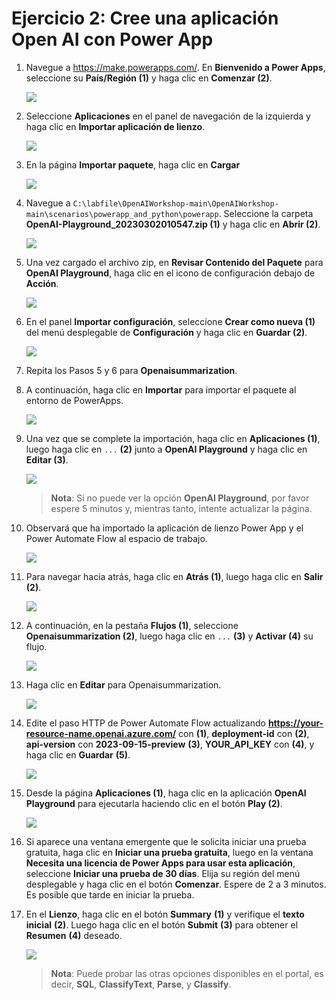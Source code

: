 # Ejercicio 2: Cree una aplicación Open AI con Power App

1. Navegue a https://make.powerapps.com/. En **Bienvenido a Power Apps**, seleccione su **País/Región (1)** y haga clic en **Comenzar (2)**. 

   ![](./images/welcome-1.png)
    
2. Seleccione **Aplicaciones** en el panel de navegación de la izquierda y haga clic en **Importar aplicación de lienzo**. 

    ![](./images/powerapps-import.png)

3. En la página **Importar paquete**, haga clic en **Cargar**

    ![](./images/upload-importpackage.png)

4. Navegue a `C:\labfile\OpenAIWorkshop-main\OpenAIWorkshop-main\scenarios\powerapp_and_python\powerapp`. Seleccione la carpeta **OpenAI-Playground_20230302010547.zip (1)** y haga clic en **Abrir (2)**.

     ![](./images/openai-play.png)

5. Una vez cargado el archivo zip, en **Revisar Contenido del Paquete** para **OpenAI Playground**, haga clic en el icono de configuración debajo de **Acción**.

     ![](./images/review-package-content.png)

6. En el panel **Importar configuración**, seleccione **Crear como nueva (1)** del menú desplegable de **Configuración** y haga clic en **Guardar (2)**.

      ![](./images/import-setup-1.png)

7. Repita los Pasos 5 y 6 para **Openaisummarization**.

8. A continuación, haga clic en **Importar** para importar el paquete al entorno de PowerApps.

   ![](./images/import-openai-package.png)

9. Una vez que se complete la importación, haga clic en **Aplicaciones (1)**, luego haga clic en `...` **(2)** junto a **OpenAI Playground** y haga clic en **Editar (3)**.

      ![](./images/powerapps-apps-edit.png)

   >**Nota**: Si no puede ver la opción **OpenAI Playground**, por favor espere 5 minutos y, mientras tanto, intente actualizar la página.

10. Observará que ha importado la aplicación de lienzo Power App y el Power Automate Flow al espacio de trabajo.

      ![](./images/powerapps-apps-view.png)

11. Para navegar hacia atrás, haga clic en **Atrás (1)**, luego haga clic en **Salir (2)**.

      ![](./images/powerapps-apps-exit.png)

12. A continuación, en la pestaña **Flujos (1)**, seleccione **Openaisummarization (2)**, luego haga clic en `...` **(3)** y **Activar (4)** su flujo.

      ![](./images/flow-on.png)

13. Haga clic en **Editar** para Openaisummarization.

      ![](./images/flow-edit.png)

14. Edite el paso HTTP de Power Automate Flow actualizando **https://your-resource-name.openai.azure.com/** con **<inject key="OpenAIEndpoint" enableCopy="true"/>** **(1)**, **deployment-id** con **<inject key="openaimodulename" enableCopy="true"/>** **(2)**, **api-version** con **2023-09-15-preview** **(3)**, **YOUR_API_KEY** con **<inject key="OpenAIKey" enableCopy="true"/>** **(4)**, y haga clic en **Guardar** **(5)**. 

      ![](./images/update-values.png)
   
15. Desde la página **Aplicaciones (1)**, haga clic en la aplicación **OpenAI Playground** para ejecutarla haciendo clic en el botón **Play (2)**.

     ![](./images/canves-play.png)

16. Si aparece una ventana emergente que le solicita iniciar una prueba gratuita, haga clic en **Iniciar una prueba gratuita**, luego en la ventana **Necesita una licencia de Power Apps para usar esta aplicación**, seleccione **Iniciar una prueba de 30 días**. Elija su región del menú desplegable y haga clic en el botón **Comenzar**. Espere de 2 a 3 minutos. Es posible que tarde en iniciar la prueba.
    
17. En el **Lienzo**, haga clic en el botón **Summary** **(1)** y verifique el **texto inicial** **(2)**. Luego haga clic en el botón **Submit** **(3)** para obtener el **Resumen** **(4)** deseado.

     ![](./images/canves-output.png)

    > **Nota**: Puede probar las otras opciones disponibles en el portal, es decir, **SQL**, **ClassifyText**, **Parse**, y **Classify**.
